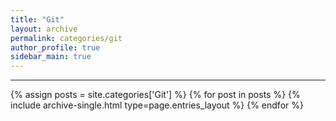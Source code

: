 ```yaml
---
title: "Git"
layout: archive
permalink: categories/git
author_profile: true
sidebar_main: true
---
```


***

{% assign posts = site.categories['Git'] %}
{% for post in posts %} {% include archive-single.html type=page.entries_layout %} {% endfor %}